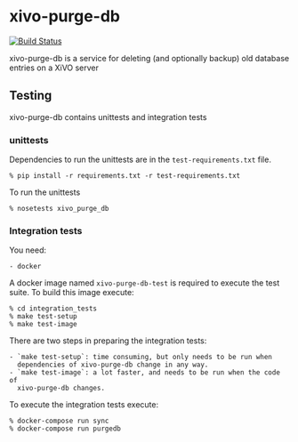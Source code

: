 xivo-purge-db
=============
[![Build Status](https://travis-ci.org/xivo-pbx/xivo-purge-db.png?branch=master)](https://travis-ci.org/xivo-pbx/xivo-purge-db)

xivo-purge-db is a service for deleting (and optionally backup) old database entries on a XiVO server

## Testing

xivo-purge-db contains unittests and integration tests

### unittests

Dependencies to run the unittests are in the `test-requirements.txt` file.

    % pip install -r requirements.txt -r test-requirements.txt

To run the unittests

    % nosetests xivo_purge_db

### Integration tests

You need:

    - docker

A docker image named `xivo-purge-db-test` is required to execute the test suite.
To build this image execute:

    % cd integration_tests
    % make test-setup
    % make test-image

There are two steps in preparing the integration tests:

    - `make test-setup`: time consuming, but only needs to be run when
      dependencies of xivo-purge-db change in any way.
    - `make test-image`: a lot faster, and needs to be run when the code of
      xivo-purge-db changes.

To execute the integration tests execute:

    % docker-compose run sync
    % docker-compose run purgedb

